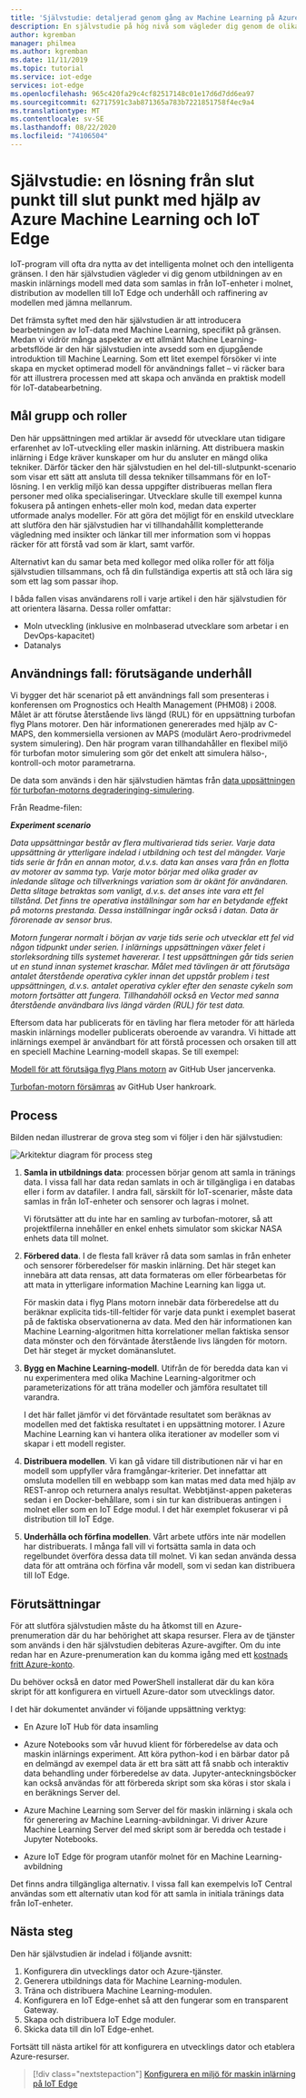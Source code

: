 ```yaml
---
title: 'Självstudie: detaljerad genom gång av Machine Learning på Azure IoT Edge'
description: En självstudie på hög nivå som vägleder dig genom de olika aktiviteterna som behövs för att skapa en slut punkt till slut punkt, maskin inlärning i gräns scenariot.
author: kgremban
manager: philmea
ms.author: kgremban
ms.date: 11/11/2019
ms.topic: tutorial
ms.service: iot-edge
services: iot-edge
ms.openlocfilehash: 965c420fa29c4cf82517148c01e17d6d7dd6ea97
ms.sourcegitcommit: 62717591c3ab871365a783b7221851758f4ec9a4
ms.translationtype: MT
ms.contentlocale: sv-SE
ms.lasthandoff: 08/22/2020
ms.locfileid: "74106504"
---
```

# <a name="tutorial-an-end-to-end-solution-using-azure-machine-learning-and-iot-edge"></a>Självstudie: en lösning från slut punkt till slut punkt med hjälp av Azure Machine Learning och IoT Edge

IoT-program vill ofta dra nytta av det intelligenta molnet och den intelligenta gränsen. I den här självstudien vägleder vi dig genom utbildningen av en maskin inlärnings modell med data som samlas in från IoT-enheter i molnet, distribution av modellen till IoT Edge och underhåll och raffinering av modellen med jämna mellanrum.

Det främsta syftet med den här självstudien är att introducera bearbetningen av IoT-data med Machine Learning, specifikt på gränsen. Medan vi vidrör många aspekter av ett allmänt Machine Learning-arbetsflöde är den här självstudien inte avsedd som en djupgående introduktion till Machine Learning. Som ett litet exempel försöker vi inte skapa en mycket optimerad modell för användnings fallet – vi räcker bara för att illustrera processen med att skapa och använda en praktisk modell för IoT-databearbetning.

## <a name="target-audience-and-roles"></a>Mål grupp och roller

Den här uppsättningen med artiklar är avsedd för utvecklare utan tidigare erfarenhet av IoT-utveckling eller maskin inlärning. Att distribuera maskin inlärning i Edge kräver kunskaper om hur du ansluter en mängd olika tekniker. Därför täcker den här självstudien en hel del-till-slutpunkt-scenario som visar ett sätt att ansluta till dessa tekniker tillsammans för en IoT-lösning. I en verklig miljö kan dessa uppgifter distribueras mellan flera personer med olika specialiseringar. Utvecklare skulle till exempel kunna fokusera på antingen enhets-eller moln kod, medan data experter utformade analys modeller. För att göra det möjligt för en enskild utvecklare att slutföra den här självstudien har vi tillhandahållit kompletterande vägledning med insikter och länkar till mer information som vi hoppas räcker för att förstå vad som är klart, samt varför.

Alternativt kan du samar beta med kollegor med olika roller för att följa självstudien tillsammans, och få din fullständiga expertis att stå och lära sig som ett lag som passar ihop.

I båda fallen visas användarens roll i varje artikel i den här självstudien för att orientera läsarna. Dessa roller omfattar:

* Moln utveckling (inklusive en molnbaserad utvecklare som arbetar i en DevOps-kapacitet)
* Datanalys

## <a name="use-case-predictive-maintenance"></a>Användnings fall: förutsägande underhåll

Vi bygger det här scenariot på ett användnings fall som presenteras i konferensen om Prognostics och Health Management (PHM08) i 2008. Målet är att förutse återstående livs längd (RUL) för en uppsättning turbofan flyg Plans motorer. Den här informationen genererades med hjälp av C-MAPS, den kommersiella versionen av MAPS (modulärt Aero-prodrivmedel system simulering). Den här program varan tillhandahåller en flexibel miljö för turbofan motor simulering som gör det enkelt att simulera hälso-, kontroll-och motor parametrarna.

De data som används i den här självstudien hämtas från [data uppsättningen för turbofan-motorns degraderinging-simulering](https://ti.arc.nasa.gov/tech/dash/groups/pcoe/prognostic-data-repository/#turbofan).

Från Readme-filen:

***Experiment scenario***

*Data uppsättningar består av flera multivarierad tids serier. Varje data uppsättning är ytterligare indelad i utbildning och test del mängder. Varje tids serie är från en annan motor, d.v.s. data kan anses vara från en flotta av motorer av samma typ. Varje motor börjar med olika grader av inledande slitage och tillverknings variation som är okänt för användaren. Detta slitage betraktas som vanligt, d.v.s. det anses inte vara ett fel tillstånd. Det finns tre operativa inställningar som har en betydande effekt på motorns prestanda. Dessa inställningar ingår också i datan. Data är förorenade av sensor brus.*

*Motorn fungerar normalt i början av varje tids serie och utvecklar ett fel vid någon tidpunkt under serien. I inlärnings uppsättningen växer felet i storleksordning tills systemet havererar. I test uppsättningen går tids serien ut en stund innan systemet kraschar. Målet med tävlingen är att förutsäga antalet återstående operativa cykler innan det uppstår problem i test uppsättningen, d.v.s. antalet operativa cykler efter den senaste cykeln som motorn fortsätter att fungera. Tillhandahöll också en Vector med sanna återstående användbara livs längd värden (RUL) för test data.*

Eftersom data har publicerats för en tävling har flera metoder för att härleda maskin inlärnings modeller publicerats oberoende av varandra. Vi hittade att inlärnings exempel är användbart för att förstå processen och orsaken till att en speciell Machine Learning-modell skapas. Se till exempel:

[Modell för att förutsäga flyg Plans motorn](https://github.com/jancervenka/turbofan_failure) av GitHub User jancervenka.

[Turbofan-motorn försämras](https://github.com/hankroark/Turbofan-Engine-Degradation) av GitHub User hankroark.

## <a name="process"></a>Process

Bilden nedan illustrerar de grova steg som vi följer i den här självstudien:

![Arkitektur diagram för process steg](media/tutorial-machine-learning-edge-01-intro/tutorial-steps-overview.png)

1. **Samla in utbildnings data**: processen börjar genom att samla in tränings data. I vissa fall har data redan samlats in och är tillgängliga i en databas eller i form av datafiler. I andra fall, särskilt för IoT-scenarier, måste data samlas in från IoT-enheter och sensorer och lagras i molnet.

   Vi förutsätter att du inte har en samling av turbofan-motorer, så att projektfilerna innehåller en enkel enhets simulator som skickar NASA enhets data till molnet.

1. **Förbered data**. I de flesta fall kräver rå data som samlas in från enheter och sensorer förberedelser för maskin inlärning. Det här steget kan innebära att data rensas, att data formateras om eller förbearbetas för att mata in ytterligare information Machine Learning kan ligga ut.

   För maskin data i flyg Plans motorn innebär data förberedelse att du beräknar explicita tids-till-feltider för varje data punkt i exemplet baserat på de faktiska observationerna av data. Med den här informationen kan Machine Learning-algoritmen hitta korrelationer mellan faktiska sensor data mönster och den förväntade återstående livs längden för motorn. Det här steget är mycket domänanslutet.

1. **Bygg en Machine Learning-modell**. Utifrån de för beredda data kan vi nu experimentera med olika Machine Learning-algoritmer och parameterizations för att träna modeller och jämföra resultatet till varandra.

   I det här fallet jämför vi det förväntade resultatet som beräknas av modellen med det faktiska resultatet i en uppsättning motorer. I Azure Machine Learning kan vi hantera olika iterationer av modeller som vi skapar i ett modell register.

1. **Distribuera modellen**. Vi kan gå vidare till distributionen när vi har en modell som uppfyller våra framgångar-kriterier. Det innefattar att omsluta modellen till en webbapp som kan matas med data med hjälp av REST-anrop och returnera analys resultat. Webbtjänst-appen paketeras sedan i en Docker-behållare, som i sin tur kan distribueras antingen i molnet eller som en IoT Edge modul. I det här exemplet fokuserar vi på distribution till IoT Edge.

1. **Underhålla och förfina modellen**. Vårt arbete utförs inte när modellen har distribuerats. I många fall vill vi fortsätta samla in data och regelbundet överföra dessa data till molnet. Vi kan sedan använda dessa data för att omträna och förfina vår modell, som vi sedan kan distribuera till IoT Edge.

## <a name="prerequisites"></a>Förutsättningar

För att slutföra självstudien måste du ha åtkomst till en Azure-prenumeration där du har behörighet att skapa resurser. Flera av de tjänster som används i den här självstudien debiteras Azure-avgifter. Om du inte redan har en Azure-prenumeration kan du komma igång med ett [kostnads fritt Azure-konto](https://azure.microsoft.com/offers/ms-azr-0044p/).

Du behöver också en dator med PowerShell installerat där du kan köra skript för att konfigurera en virtuell Azure-dator som utvecklings dator.

I det här dokumentet använder vi följande uppsättning verktyg:

* En Azure IoT Hub för data insamling

* Azure Notebooks som vår huvud klient för förberedelse av data och maskin inlärnings experiment. Att köra python-kod i en bärbar dator på en delmängd av exempel data är ett bra sätt att få snabb och interaktiv data behandling under förberedelse av data. Jupyter-anteckningsböcker kan också användas för att förbereda skript som ska köras i stor skala i en beräknings Server del.

* Azure Machine Learning som Server del för maskin inlärning i skala och för generering av Machine Learning-avbildningar. Vi driver Azure Machine Learning Server del med skript som är beredda och testade i Jupyter Notebooks.

* Azure IoT Edge för program utanför molnet för en Machine Learning-avbildning

Det finns andra tillgängliga alternativ. I vissa fall kan exempelvis IoT Central användas som ett alternativ utan kod för att samla in initiala tränings data från IoT-enheter.

## <a name="next-steps"></a>Nästa steg

Den här självstudien är indelad i följande avsnitt:

1. Konfigurera din utvecklings dator och Azure-tjänster.
2. Generera utbildnings data för Machine Learning-modulen.
3. Träna och distribuera Machine Learning-modulen.
4. Konfigurera en IoT Edge-enhet så att den fungerar som en transparent Gateway.
5. Skapa och distribuera IoT Edge moduler.
6. Skicka data till din IoT Edge-enhet.

Fortsätt till nästa artikel för att konfigurera en utvecklings dator och etablera Azure-resurser.

> [!div class="nextstepaction"]
> [Konfigurera en miljö för maskin inlärning på IoT Edge](tutorial-machine-learning-edge-02-prepare-environment.md)
